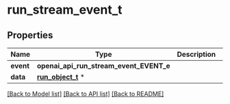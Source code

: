 # run_stream_event_t

## Properties
Name | Type | Description | Notes
------------ | ------------- | ------------- | -------------
**event** | **openai_api_run_stream_event_EVENT_e** |  | 
**data** | [**run_object_t**](run_object.md) \* |  | 

[[Back to Model list]](../README.md#documentation-for-models) [[Back to API list]](../README.md#documentation-for-api-endpoints) [[Back to README]](../README.md)


